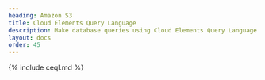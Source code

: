 ```yaml
---
heading: Amazon S3
title: Cloud Elements Query Language
description: Make database queries using Cloud Elements Query Language.
layout: docs
order: 45
---
```


{% include ceql.md %}
